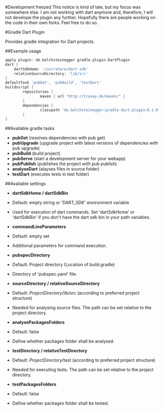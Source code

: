 #Development freezed
This notice is kind of late, but my focus was somewhere else. I am not working with dart anymore and, therefore, I will not develope the plugin any further. Hopefully there are people working on the code in their own forks. Feel free to do so.

#Gradle Dart Plugin

Provides gradle integration for Dart projects.


##Example usage

```groovy
apply plugin: de.bolchsteinegger.gradle.plugin.DartPlugin
dart {
    dartSdkHome: '/usr/share/dart-sdk'
    relativeSourceDirectory: 'lib/src'
}
defaultTask 'pubGet', 'pubBuild', 'testDart'
buildscript {
        repositories {
                maven { url "http://travep.de/maven/" }
        }
        dependencies {
                classpath 'de.bolchsteinegger:gradle-dart-plugin:0.1.0'
        }
}
```


##Available gradle tasks
 - __pubGet__ (resolves dependencies with pub get)
 - __pubUpgrade__ (upgrade project with latest versions of dependencies with pub upgrade)
 - __pubBuild__ (build project)
 - __pubServe__ (start a development server for your webapp)
 - __pubPublish__ (publishes the project with pub publish)
 - __analyseDart__ (alayses files in source folder)
 - __testDart__ (executes tests in test folder)


##Available settings
 - __dartSdkHome / dartSdkBin__
  - Default: empty string or 'DART_SDK' environment variable
  - Used for execution of dart commands. Set 'dartSdkHome' or 'dartSdkBin' if you don't have the dart sdk bin in your path variables.

 - __commandLineParameters__
  - Default: empty set
  - Additional parameters for command execution.

 - __pubspecDirectory__
  - Default: Project directory (Location of build.gradle)
  - Directory of 'pubspec.yaml' file.
 
 - __sourceDirectory / relativeSourceDirectory__
  - Default: $ProjectDirectory$/lib/src (according to preferred project structure)
  - Needed for analysing source files. The path can be set relative to the project directory.

 - __analysePackagesFolders__
  - Default: false
  - Define whether packages folder shall be analysed.

 - __testDirectory / relativeTestDirectory__
  - Default: $ProjectDirectory$/test (according to preferred project structure)
  - Needed for executing tests. The path can be set relative to the project directory.

 - __testPackagesFolders__
  - Default: false
  - Define whether packages folder shall be tested.
